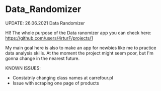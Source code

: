 # Data_Randomizer
UPDATE: 26.06.2021 Data Randomizer 

HI!
The whole purpose of the Data ranomizer app you can check here: https://github.com/users/4rturF/projects/1

My main goal here is also to make an app for newbies like me to practice data analysis skills. At the moment the project might seem poor, but I'm gonna change in the nearest future.

KNOWN ISSUES:
- Constatnly changing class names at carrefour.pl
- Issue with scraping one page of products

